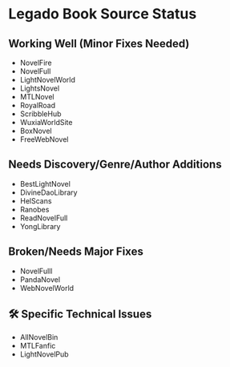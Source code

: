 # Legado Book Source Status

## Working Well (Minor Fixes Needed)
- NovelFire
- NovelFull  
- LightNovelWorld
- LightsNovel
- MTLNovel
- RoyalRoad
- ScribbleHub
- WuxiaWorldSite
- BoxNovel
- FreeWebNovel

## Needs Discovery/Genre/Author Additions
- BestLightNovel
- DivineDaoLibrary
- HelScans
- Ranobes
- ReadNovelFull
- YongLibrary

## Broken/Needs Major Fixes
- NovelFulll
- PandaNovel
- WebNovelWorld

## 🛠️ Specific Technical Issues
- AllNovelBin
- MTLFanfic
- LightNovelPub
